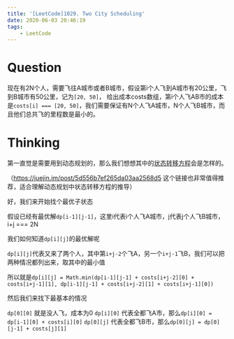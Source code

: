 ```yaml
---
title: '[LeetCode]1029. Two City Scheduling'
date: 2020-06-03 20:46:19
tags:
    - LeetCode
---
```


# Question

现在有2N个人，需要飞往A城市或者B城市，假设第i个人飞到A城市有20公里，飞到B城市有50公里，记为`[20, 50]`，
给出成本costs数组，第i个人飞AB市的成本是`costs[i] === [20, 50]`，我们需要保证有N个人飞A城市，N个人飞B城市，而且他们总共飞的里程数是最小的。

# Thinking

第一直觉是需要用到动态规划的，那么我们想想其中的[状态转移方程](https://www.cnblogs.com/tgycoder/p/5037559.html)会是怎样的。

（https://juejin.im/post/5d556b7ef265da03aa2568d5 这个链接也非常值得推荐，适合理解动态规划中状态转移方程的推导）

好，我们来开始找个最优子状态

假设已经有最优解`dp[i-1][j-1]`，这里i代表i个人飞A城市，j代表j个人飞B城市，i+j === 2N

我们如何知道`dp[i][j]`的最优解呢

`dp[i][j]`代表又来了两个人，其中第`i+j-2`个飞A，另一个`i+j-1`飞B，我们可以把两种情况都列出来，取其中的最小值

所以就是`dp[i][j] = Math.min(dp[i-1][j-1] + costs[i+j-2][0] + costs[i+j-1][1], dp[i-1][j-1] + costs[i+j-2][1] + costs[i+j-1][0])`

然后我们来找下最基本的情况

`dp[0][0]` 就是没人飞，成本为0
`dp[i][0]` 代表全都飞A市，那么`dp[i][0] = dp[i-1][0] + costs[i][0]`
`dp[0][j]` 代表全都飞B市，那么`dp[0][j] = dp[0][j-1] + costs[j][1]`

